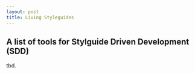 ```yaml
---
layout: post
title: Living Styleguides
---
```


## A list of tools for Stylguide Driven Development (SDD)

tbd.
